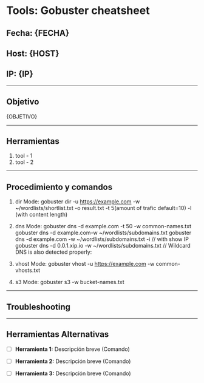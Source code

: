 # Tools: Gobuster cheatsheet

## Fecha: {FECHA}
## Host: {HOST}
## IP: {IP}

---

## Objetivo
{OBJETIVO}

---
## Herramientas
1. tool - 1 
2. tool - 2
---
## Procedimiento y comandos
1. dir Mode: 
	gobuster dir -u https://example.com -w ~/wordlists/shortlist.txt -o result.txt -t 5(amount of trafic default=10) -l (with content length)
2. dns Mode: 
	gobuster dns -d example.com -t 50 -w common-names.txt
	gobuster dns -d example.com-w ~/wordlists/subdomains.txt
	gobuster dns -d example.com -w ~/wordlists/subdomains.txt -i // with show IP
	gobuster dns -d 0.0.1.xip.io -w ~/wordlists/subdomains.txt // Wildcard DNS is also detected properly:
	
3. vhost Mode:
	gobuster vhost -u https://example.com -w common-vhosts.txt
4. s3 Mode:
	gobuster s3 -w bucket-names.txt


---
## Troubleshooting

---

## Herramientas Alternativas
- [ ] **Herramienta 1:** Descripción breve (Comando)
- [ ] **Herramienta 2:** Descripción breve (Comando)
- [ ] **Herramienta 3:** Descripción breve (Comando)

